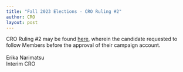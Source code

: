 ```yaml
---
title: "Fall 2023 Elections - CRO Ruling #2"
author: CRO
layout: post
---
```


CRO Ruling #2 may be found <a href="https://drive.google.com/file/d/1GEM3trrTmk3upG7ufA3rawmq--aT7fWz/view">here</a>, wherein the candidate requested to follow Members before the approval of their campaign account. <br> <br>Erika Narimatsu<br> Interim CRO
